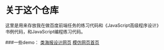 # 关于这个仓库
这里是用来存放我在做百度前端任务的练习代码和《JavaScript高级程序设计》书例代码，和JavaScript编程练习代码。

###一些demo：
[类海报设计网页](http://youthcity.github.io/ife2016/ife01/task_06.html)
[模仿网页首页](http://youthcity.github.io/ife2016/ife01/task_07.html)
